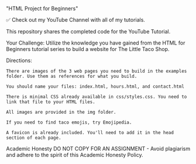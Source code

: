 "HTML Project for Beginners"

✅ Check out my YouTube Channel with all of my tutorials.

This repository shares the completed code for the YouTube Tutorial.

Your Challenge: Utilize the knowledge you have gained from the HTML for Beginners tutorial series to build a website for The Little Taco Shop.

Directions:

    There are images of the 3 web pages you need to build in the examples folder. Use them as references for what you build.

    You should name your files: index.html, hours.html, and contact.html

    There is minimal CSS already available in css/styles.css. You need to link that file to your HTML files.

    All images are provided in the img folder.

    If you need to find taco emojis, try Emojipedia.

    A favicon is already included. You'll need to add it in the head section of each page.

Academic Honesty
DO NOT COPY FOR AN ASSIGNMENT - Avoid plagiarism and adhere to the spirit of this Academic Honesty Policy.